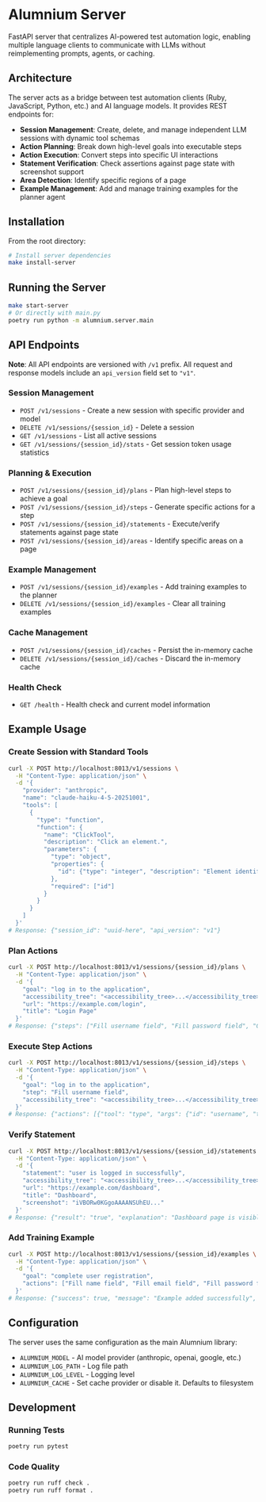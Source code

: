 # Alumnium Server

FastAPI server that centralizes AI-powered test automation logic, enabling multiple language clients to communicate with LLMs without reimplementing prompts, agents, or caching.

## Architecture

The server acts as a bridge between test automation clients (Ruby, JavaScript, Python, etc.) and AI language models. It provides REST endpoints for:

- **Session Management**: Create, delete, and manage independent LLM sessions with dynamic tool schemas
- **Action Planning**: Break down high-level goals into executable steps
- **Action Execution**: Convert steps into specific UI interactions
- **Statement Verification**: Check assertions against page state with screenshot support
- **Area Detection**: Identify specific regions of a page
- **Example Management**: Add and manage training examples for the planner agent

## Installation

From the root directory:

```bash
# Install server dependencies
make install-server
```

## Running the Server

```bash
make start-server
# Or directly with main.py
poetry run python -m alumnium.server.main
```

## API Endpoints

**Note**: All API endpoints are versioned with `/v1` prefix. All request and response models include an `api_version` field set to `"v1"`.

### Session Management

- `POST /v1/sessions` - Create a new session with specific provider and model
- `DELETE /v1/sessions/{session_id}` - Delete a session
- `GET /v1/sessions` - List all active sessions
- `GET /v1/sessions/{session_id}/stats` - Get session token usage statistics

### Planning & Execution

- `POST /v1/sessions/{session_id}/plans` - Plan high-level steps to achieve a goal
- `POST /v1/sessions/{session_id}/steps` - Generate specific actions for a step
- `POST /v1/sessions/{session_id}/statements` - Execute/verify statements against page state
- `POST /v1/sessions/{session_id}/areas` - Identify specific areas on a page

### Example Management

- `POST /v1/sessions/{session_id}/examples` - Add training examples to the planner
- `DELETE /v1/sessions/{session_id}/examples` - Clear all training examples

### Cache Management

- `POST /v1/sessions/{session_id}/caches` - Persist the in-memory cache
- `DELETE /v1/sessions/{session_id}/caches` - Discard the in-memory cache

### Health Check

- `GET /health` - Health check and current model information

## Example Usage

### Create Session with Standard Tools
```bash
curl -X POST http://localhost:8013/v1/sessions \
  -H "Content-Type: application/json" \
  -d '{
    "provider": "anthropic",
    "name": "claude-haiku-4-5-20251001",
    "tools": [
      {
        "type": "function",
        "function": {
          "name": "ClickTool",
          "description": "Click an element.",
          "parameters": {
            "type": "object",
            "properties": {
              "id": {"type": "integer", "description": "Element identifier (ID)"}
            },
            "required": ["id"]
          }
        }
      }
    ]
  }'
# Response: {"session_id": "uuid-here", "api_version": "v1"}
```

### Plan Actions
```bash
curl -X POST http://localhost:8013/v1/sessions/{session_id}/plans \
  -H "Content-Type: application/json" \
  -d '{
    "goal": "log in to the application",
    "accessibility_tree": "<accessibility_tree>...</accessibility_tree>",
    "url": "https://example.com/login",
    "title": "Login Page"
  }'
# Response: {"steps": ["Fill username field", "Fill password field", "Click login button"], "api_version": "v1"}
```

### Execute Step Actions
```bash
curl -X POST http://localhost:8013/v1/sessions/{session_id}/steps \
  -H "Content-Type: application/json" \
  -d '{
    "goal": "log in to the application",
    "step": "Fill username field",
    "accessibility_tree": "<accessibility_tree>...</accessibility_tree>"
  }'
# Response: {"actions": [{"tool": "type", "args": {"id": "username", "text": "user@example.com"}}], "api_version": "v1"}
```

### Verify Statement
```bash
curl -X POST http://localhost:8013/v1/sessions/{session_id}/statements \
  -H "Content-Type: application/json" \
  -d '{
    "statement": "user is logged in successfully",
    "accessibility_tree": "<accessibility_tree>...</accessibility_tree>",
    "url": "https://example.com/dashboard",
    "title": "Dashboard",
    "screenshot": "iVBORw0KGgoAAAANSUhEU..."
  }'
# Response: {"result": "true", "explanation": "Dashboard page is visible with user menu", "api_version": "v1"}
```

### Add Training Example
```bash
curl -X POST http://localhost:8013/v1/sessions/{session_id}/examples \
  -H "Content-Type: application/json" \
  -d '{
    "goal": "complete user registration",
    "actions": ["Fill name field", "Fill email field", "Fill password field", "Click register button"]
  }'
# Response: {"success": true, "message": "Example added successfully", "api_version": "v1"}
```

## Configuration

The server uses the same configuration as the main Alumnium library:

- `ALUMNIUM_MODEL` - AI model provider (anthropic, openai, google, etc.)
- `ALUMNIUM_LOG_PATH` - Log file path
- `ALUMNIUM_LOG_LEVEL` - Logging level
- `ALUMNIUM_CACHE` - Set cache provider or disable it. Defaults to filesystem

## Development

### Running Tests
```bash
poetry run pytest
```

### Code Quality
```bash
poetry run ruff check .
poetry run ruff format .
```
